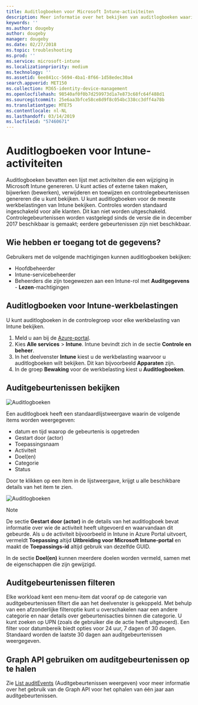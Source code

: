 ```yaml
---
title: Auditlogboeken voor Microsoft Intune-activiteiten
description: Meer informatie over het bekijken van auditlogboeken waarin Microsoft Intune-activiteiten worden opgenomen.
keywords: ''
ms.author: dougeby
author: dougeby
manager: dougeby
ms.date: 02/27/2018
ms.topic: troubleshooting
ms.prod: ''
ms.service: microsoft-intune
ms.localizationpriority: medium
ms.technology: ''
ms.assetid: 6ee841cc-5694-4ba1-8f66-1d58edec30a4
search.appverid: MET150
ms.collection: M365-identity-device-management
ms.openlocfilehash: 98540af0f0b7d259973d1a7e873c68fc64f488d1
ms.sourcegitcommit: 25e6aa3bfce58ce8d9f8c054bc338cc3dff4a78b
ms.translationtype: MTE75
ms.contentlocale: nl-NL
ms.lasthandoff: 03/14/2019
ms.locfileid: "57460671"
---
```

# <a name="audit-logs-for-intune-activities"></a>Auditlogboeken voor Intune-activiteiten
Auditlogboeken bevatten een lijst met activiteiten die een wijziging in Microsoft Intune genereren. U kunt acties of externe taken maken, bijwerken (bewerken), verwijderen en toewijzen en controlegebeurtenissen genereren die u kunt bekijken. U kunt auditlogboeken voor de meeste werkbelastingen van Intune bekijken. Controles worden standaard ingeschakeld voor alle klanten. Dit kan niet worden uitgeschakeld. Controlegebeurtenissen worden vastgelegd sinds de versie die in december 2017 beschikbaar is gemaakt; eerdere gebeurtenissen zijn niet beschikbaar.

## <a name="who-can-access-the-data"></a>Wie hebben er toegang tot de gegevens?
Gebruikers met de volgende machtigingen kunnen auditlogboeken bekijken:
- Hoofdbeheerder
- Intune-servicebeheerder
- Beheerders die zijn toegewezen aan een Intune-rol met **Auditgegevens** - **Lezen**-machtigingen

## <a name="audit-logs-for-intune-workloads"></a>Auditlogboeken voor Intune-werkbelastingen
U kunt auditlogboeken in de controlegroep voor elke werkbelasting van Intune bekijken.  
1. Meld u aan bij de [Azure-portal](https://portal.azure.com).
2. Kies **Alle services** > **Intune**. Intune bevindt zich in de sectie **Controle en beheer**.
3. In het deelvenster **Intune** kiest u de werkbelasting waarvoor u auditlogboeken wilt bekijken. Dit kan bijvoorbeeld **Apparaten** zijn.
4. In de groep **Bewaking** voor de werkbelasting kiest u **Auditlogboeken**.

## <a name="review-audit-events"></a>Auditgebeurtenissen bekijken
![Auditlogboeken](./media/monitor-audit-logs.png "Auditlogboeken")

Een auditlogboek heeft een standaardlijstweergave waarin de volgende items worden weergegeven:    

- datum en tijd waarop de gebeurtenis is opgetreden
- Gestart door (actor)
- Toepassingsnaam
- Activiteit
- Doel(en)
- Categorie
- Status

Door te klikken op een item in de lijstweergave, krijgt u alle beschikbare details van het item te zien.

![Auditlogboeken](./media/monitor-audit-log-detail.png "Auditlogboeken")

> [!Note]    
> De sectie **Gestart door (actor)** in de details van het auditlogboek bevat informatie over wie de activiteit heeft uitgevoerd en waarvandaan dit gebeurde. Als u de activiteit bijvoorbeeld in Intune in Azure Portal uitvoert, vermeldt **Toepassing** altijd **Uitbreiding voor Microsoft Intune-portal** en maakt de **Toepassings-id** altijd gebruik van dezelfde GUID. 
>    
> In de sectie **Doel(en)** kunnen meerdere doelen worden vermeld, samen met de eigenschappen die zijn gewijzigd.  


## <a name="filter-audit-events"></a>Auditgebeurtenissen filteren
Elke workload kent een menu-item dat vooraf op de categorie van auditgebeurtenissen filtert die aan het deelvenster is gekoppeld. Met behulp van een afzonderlijke filteroptie kunt u overschakelen naar een andere categorie en naar details over gebeurtenisacties binnen die categorie. U kunt zoeken op UPN (zoals de gebruiker die de actie heeft uitgevoerd). Een filter voor datumbereik biedt opties voor 24 uur, 7 dagen of 30 dagen. Standaard worden de laatste 30 dagen aan auditgebeurtenissen weergegeven.

## <a name="use-graph-api-to-retrieve-audit-events"></a>Graph API gebruiken om auditgebeurtenissen op te halen
Zie [List auditEvents](https://developer.microsoft.com/en-us/graph/docs/api-reference/beta/api/intune_auditing_auditevent_list) (Auditgebeurtenissen weergeven) voor meer informatie over het gebruik van de Graph API voor het ophalen van één jaar aan auditgebeurtenissen.
